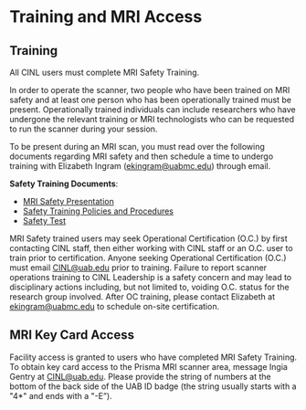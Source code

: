 # Training and MRI Access

## Training

All CINL users must complete MRI Safety Training.

In order to operate the scanner, two people who have been trained on MRI safety and at least one person who has been operationally trained must be present. Operationally trained individuals can include researchers who have undergone the relevant training or MRI technologists who can be requested to run the scanner during your session.

To be present during an MRI scan, you must read over the following documents regarding MRI safety and then schedule a time to undergo training with Elizabeth Ingram (ekingram@uabmc.edu) through email.

**Safety Training Documents**:

- [MRI Safety Presentation](https://uab365.sharepoint.com/:b:/r/sites/som/circ/cinl/Shared%20Documents/Training/L2%20MRI%20Safety%20Presentation.pdf?csf=1&web=1&e=1mkBXW)
- [Safety Training Policies and Procedures](https://uab365.sharepoint.com/:b:/r/sites/som/circ/cinl/Shared%20Documents/Training/L2%20Safety%20Training.pdf?csf=1&web=1&e=GcfDmX)
- [Safety Test](https://uab365.sharepoint.com/:b:/r/sites/som/circ/cinl/Shared%20Documents/Training/L2%20Safety%20Test.pdf?csf=1&web=1&e=6vTyPl)

MRI Safety trained users may seek Operational Certification (O.C.) by first contacting CINL staff, then either working with CINL staff or an O.C. user to train prior to certification. Anyone seeking Operational Certification (O.C.) must email [CINL@uab.edu](mailto:cinl@uab.edu) prior to training. Failure to report scanner operations training to CINL Leadership is a safety concern and may lead to disciplinary actions including, but not limited to, voiding O.C. status for the research group involved. After OC training, please contact Elizabeth at [ekingram@uabmc.edu](mailto:ekingram@uabmc.edu) to schedule on-site certification.

## MRI Key Card Access

Facility access is granted to users who have completed MRI Safety Training. To obtain key card access to the Prisma MRI scanner area, message Ingia Gentry at [CINL@uab.edu](mailto:cinl@uab.edu). Please provide the string of numbers at the bottom of the back side of the UAB ID badge (the string usually starts with a "4*" and ends with a "-E”).
